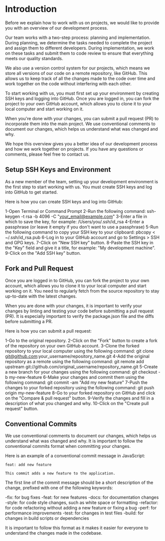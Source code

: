 # Introduction
Before we explain how to work with us on projects, we would like to provide you with an overview of our development process.

Our team works with a two-step process: planning and implementation. During planning, we determine the tasks needed to complete the project and assign them to different developers. During implementation, we work on these tasks and submit them to code review to ensure that everything meets our quality standards.

We also use a version control system for our projects, which means we store all versions of our code on a remote repository, like GitHub. This allows us to keep track of all the changes made to the code over time and work together on the code without interfering with each other.

To start working with us, you must first set up your environment by creating SSH keys and logging into GitHub. Once you are logged in, you can fork the project to your own GitHub account, which allows you to clone it to your local computer and start working on it.

When you're done with your changes, you can submit a pull request (PR) to incorporate them into the main project. We use conventional comments to document our changes, which helps us understand what was changed and why.

We hope this overview gives you a better idea of our development process and how we work together on projects. If you have any questions or comments, please feel free to contact us.

## Setup SSH Keys and Environment
As a new member of the team, setting up your development environment is the first step to start working with us. You must create SSH keys and log into GitHub to get started.

Here is how you can create SSH keys and log into GitHub:

1-Open Terminal or Command Prompt
2-Run the following command: ssh-keygen -t rsa -b 4096 -C "your_email@example.com"
3-Enter a file in which to save the key, for example: /Users/you/.ssh/id_rsa
4-Enter a passphrase (or leave it empty if you don't want to use a passphrase)
5-Run the following command to copy your SSH key to your clipboard: pbcopy < ~/.ssh/id_rsa.pub
6-Log in to your GitHub account and go to Settings > SSH and GPG keys.
7-Click on "New SSH key" button.
8-Paste the SSH key in the "Key" field and give it a title, for example: "My development machine".
9-Click on the "Add SSH key" button.


## Fork and Pull Request
Once you are logged in to GitHub, you can fork the project to your own account, which allows you to clone it to your local computer and start working on it. You need to regularly fetch from the source repository to stay up-to-date with the latest changes.

When you are done with your changes, it is important to verify your changes by linting and testing your code before submitting a pull request (PR). It is especially important to verify the package.json file and the diffs before submitting a PR.

Here is how you can submit a pull request:

1-Go to the original repository.
2-Click on the "Fork" button to create a fork of the repository on your own GitHub account.
3-Clone the forked repository to your local computer using the following command: git clone git@github.com:your_username/repository_name.git
4-Add the original repository as a remote using the following command: git remote add upstream git://github.com/original_username/repository_name.git
5-Create a new branch for your changes using the following command: git checkout -b my-new-feature
6-Make your changes and commit them using the following command: git commit -am "Add my new feature"
7-Push the changes to your forked repository using the following command: git push origin my-new-feature
8-Go to your forked repository on GitHub and click on the "Compare & pull request" button.
9-Verify the changes and fill in a description of what you changed and why.
10-Click on the "Create pull request" button.

## Conventional Commits

We use conventional comments to document our changes, which helps us understand what was changed and why. It is important to follow the conventional commits format when committing your changes.

Here is an example of a conventional commit message in JavaScript:

```
feat: add new feature

This commit adds a new feature to the application.

```

The first line of the commit message should be a short description of the change, prefixed with one of the following keywords:

-fix: for bug fixes
-feat: for new features
-docs: for documentation changes
-style: for code style changes, such as white space or formatting
-refactor: for code refactoring without adding a new feature or fixing a bug
-perf: for performance improvements
-test: for changes in test files
-build: for changes in build scripts or dependencies

It is important to follow this format as it makes it easier for everyone to understand the changes made in the codebase.

